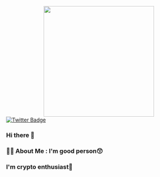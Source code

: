 <div id="header" align="center">
  <img src="https://media.giphy.com/media/v1.Y2lkPTc5MGI3NjExeHAzaG5qd21uMjNkampzMnkwYjRxOXJjb3A4OXIyejJhcnhlYTI1cyZlcD12MV9pbnRlcm5hbF9naWZfYnlfaWQmY3Q9Zw/noyBeNjH4nbtXV5ZLA/giphy.gif" width="300"/>
</div>
<div id="badges">
  </a>
  <a href="https://twitter.com/hardy_chri11169">
    <img src="https://img.shields.io/badge/Twitter-blue?style=for-the-badge&logo=twitter&logoColor=white" alt="Twitter Badge"/>
  </a>
</div>

### Hi there 👋
### 👨‍🏫 About Me : I'm good person😙
### I'm crypto enthusiast💙
